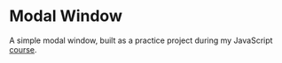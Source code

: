 # Modal Window

A simple modal window, built as a practice project during my JavaScript [course](https://www.udemy.com/course/the-complete-javascript-course/).
